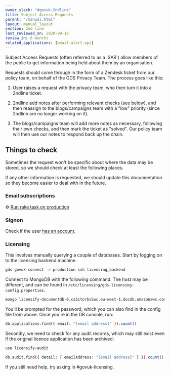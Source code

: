 ```yaml
---
owner_slack: "#govuk-2ndline"
title: Subject Access Requests
parent: "/manual.html"
layout: manual_layout
section: 2nd line
last_reviewed_on: 2020-09-18
review_in: 6 months
related_applications: [email-alert-api]
---
```


Subject Access Requests (often referred to as a 'SAR') allow members of the
public to get information being held about them by an organisation.

Requests should come through in the form of a Zendesk ticket from our policy
team, on behalf of the GDS Privacy Team. The process goes like this:

1. User raises a request with the privacy team, who then turn it into a 2ndline ticket.

2. 2ndline add notes after performing relevant checks (see below), and then reassign to the blogs/campaigns team with a "low" priority (since 2ndline are no longer working on it).

3. The blogs/campaigns team will add more notes as necessary, following their own checks, and then mark the ticket as "solved". Our policy team will then use our notes to respond back up the chain.

## Things to check

Sometimes the request won't be specific about where the data may be stored,
so we should check at least the following places.

If any other information is requested, we should update this documentation so
they become easier to deal with in the future.

### Email subscriptions

⚙  [Run rake task on production][email-rake-task]

[email-rake-task]: /apis/email-alert-api/support-tasks.html#view-subscribers-subscriptions

### Signon

Check if the user [has an account](https://signon.publishing.service.gov.uk/users).

### Licensing

This involves manually querying a couple of databases. Start by logging on to the
licensing backend machine.

```bash
gds govuk connect -e production ssh licensing_backend
```

Connect to MongoDB with the following command. The host may be different, and can be
found in `/etc/licensing/gds-licensing-config.properties`.

```bash
mongo licensify-documentdb-0.ca5itorbs5wc.eu-west-1.docdb.amazonaws.com/licensify -u master -p
```

You'll be prompted for the password, which you can also find in the config file from
above. Once you're in the DB console, run:

```bash
db.applications.find({ email: "[email address]" }).count()
```

Secondly, we need to check for any audit records, which may still exist even if the
original licence application has been archived:

```bash
use licensify-audit

db.audit.find({ detail: { emailAddress: "[email address]" } }).count()
```

If you still need help, try asking in #govuk-licensing.
